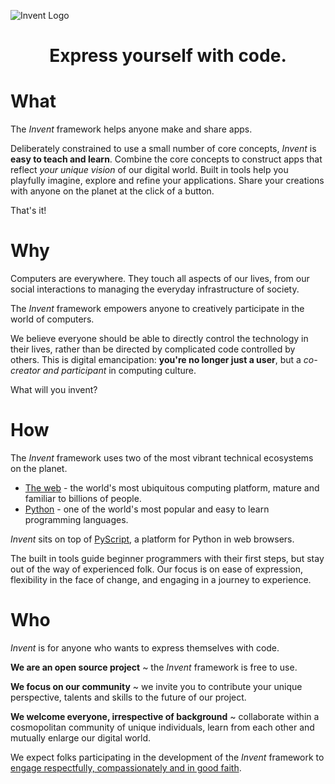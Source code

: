 ![Invent Logo](/assets/img/logo_black.svg)

<h1 style="text-align: center; font-weight: bold;">Express yourself with code.</h1>

# What

The _Invent_ framework helps anyone make and share apps.

Deliberately constrained to use a small number of core concepts, _Invent_ 
is **easy to teach and learn**. Combine the core concepts to construct apps
that reflect _your unique vision_ of our digital world. Built in tools help you
playfully imagine, explore and refine your applications. Share your creations
with anyone on the planet at the click of a button.

That's it!

# Why

Computers are everywhere. They touch all aspects of our lives, from our social
interactions to managing the everyday infrastructure of society.

The _Invent_ framework empowers anyone to creatively participate in the world
of computers.

We believe everyone should be able to directly control the technology in their
lives, rather than be directed by complicated code controlled by others. This
is digital emancipation: **you're no longer just a user**, but a _co-creator
and participant_ in computing culture.

What will you invent?

# How

The _Invent_ framework uses two of the most vibrant technical ecosystems on the
planet.

* [The web](https://en.wikipedia.org/wiki/World_Wide_Web) - the world's most
  ubiquitous computing platform, mature and familiar to billions of people.
* [Python](https://python.org/) - one of the world's most popular and easy to
  learn programming languages.

_Invent_ sits on top of [PyScript](https://pyscript.net/), a platform for
Python in web browsers. 

The built in tools guide beginner programmers with their first steps, but stay
out of the way of experienced folk. Our focus is on ease of expression,
flexibility in the face of change, and engaging in a journey to experience.

# Who

_Invent_ is for anyone who wants to express themselves with code.

**We are an open source project** ~ the _Invent_ framework is free to use.

**We focus on our community** ~ we invite you to contribute your unique
perspective, talents and skills to the future of our project. 

**We welcome everyone, irrespective of background** ~ collaborate within a
cosmopolitan community of unique individuals, learn from each other and
mutually enlarge our digital world.

We expect folks participating in the development of the _Invent_ framework to
[engage respectfully, compassionately and in good faith](being_together.md).
